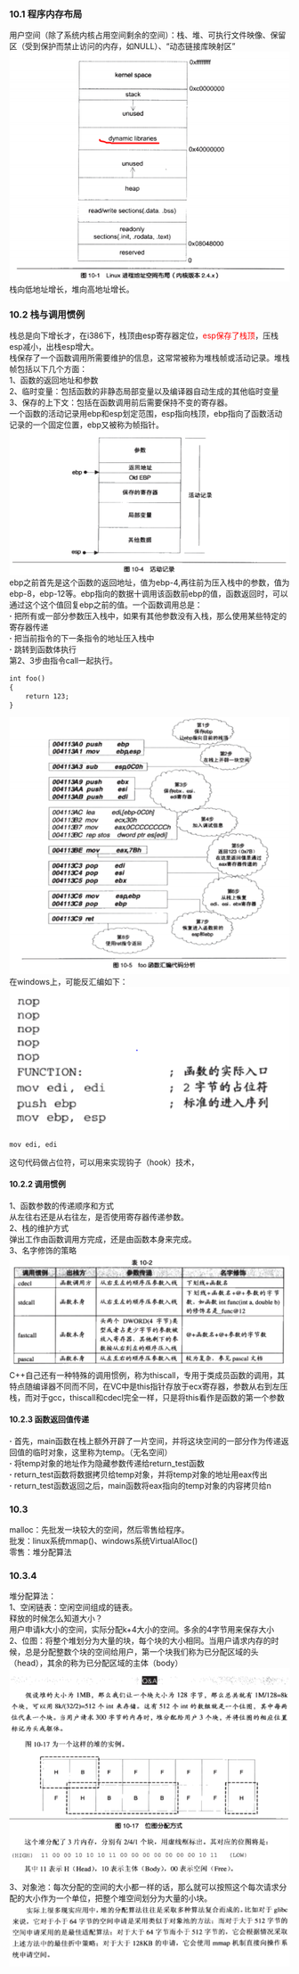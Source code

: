 ### 10.1 程序内存布局
用户空间（除了系统内核占用空间剩余的空间）：栈、堆、可执行文件映像、保留区（受到保护而禁止访问的内存，如NULL）、“动态链接库映射区”<br/>
![图片](./linux进程地址空间布局.png)
栈向低地址增长，堆向高地址增长。<br/>
### 10.2 栈与调用惯例
栈总是向下增长才，在i386下，栈顶由esp寄存器定位，<font color='red'>esp保存了栈顶</font>，压栈esp减小，出栈esp增大。<br/>
栈保存了一个函数调用所需要维护的信息，这常常被称为堆栈帧或活动记录。堆栈帧包括以下几个方面：<br/>
1、函数的返回地址和参数<br/>
2、临时变量：包括函数的非静态局部变量以及编译器自动生成的其他临时变量<br/>
3、保存的上下文：包括在函数调用前后需要保持不变的寄存器。<br/>
一个函数的活动记录用ebp和esp划定范围，esp指向栈顶，ebp指向了函数活动记录的一个固定位置，ebp又被称为帧指针。
![图片](./第十章图/10-4.png)
ebp之前首先是这个函数的返回地址，值为ebp-4,再往前为压入栈中的参数，值为ebp-8，ebp-12等。ebp指向的数据十调用该函数前ebp的值，函数返回时，可以通过这个这个值回复ebp之前的值。一个函数调用总是：<br/>
**·** 把所有或一部分参数压入栈中，如果有其他参数没有入栈，那么使用某些特定的寄存器传递<br/>
**·** 把当前指令的下一条指令的地址压入栈中<br/>
**·** 跳转到函数体执行<br/>
第2、3步由指令call一起执行。
```
int foo()
{
    return 123;
}
```
![图片](./第十章图/10-5.png)
在windows上，可能反汇编如下：<br/>
![图片](./第十章图/钩子.png)
```
mov edi, edi
```
这句代码做占位符，可以用来实现钩子（hook）技术，
#### 10.2.2 调用惯例
1、函数参数的传递顺序和方式<br/>
从左往右还是从右往左，是否使用寄存器传递参数。<br/>
2、栈的维护方式<br/>
弹出工作由函数调用方完成，还是由函数本身来完成。<br/>
3、名字修饰的策略<br/>
![图片](./第十章图/表10-2.png)
C++自己还有一种特殊的调用惯例，称为thiscall，专用于类成员函数的调用，其特点随编译器不同而不同，在VC中是this指针存放于ecx寄存器，参数从右到左压栈，而对于gcc，thiscall和cdecl完全一样，只是将this看作是函数的第一个参数
#### 10.2.3 函数返回值传递

**·** 首先，main函数在栈上额外开辟了一片空间，并将这块空间的一部分作为传递返回值的临时对象，这里称为temp。（无名空间）<br/>
**·** 将temp对象的地址作为隐藏参数传递给return_test函数<br/>
**·** return_test函数将数据拷贝给temp对象，并将temp对象的地址用eax传出<br/>
**·** return_test函数返回之后，main函数将eax指向的temp对象的内容拷贝给n
### 10.3
malloc：先批发一块较大的空间，然后零售给程序。<br/>
批发：linux系统mmap()、windows系统VirtualAlloc()<br/>
零售：堆分配算法
### 10.3.4
堆分配算法：<br/>
1、空闲链表：空闲空间组成的链表。<br/>
释放的时候怎么知道大小？<br/>
用户申请k大小的空间，实际分配k+4大小的空间。多余的4字节用来保存大小<br/>
2、位图：将整个堆划分为大量的块，每个块的大小相同。当用户请求内存的时候，总是分配整数个块的空间给用户，第一个块我们称为已分配区域的头（head），其余的称为已分配区域的主体（body）<br/>
![图片](./第十章图/位图分配方式.png)
3、对象池：每次分配的空间的大小都一样的话，那么就可以按照这个每次请求分配的大小作为一个单位，把整个堆空间划分为大量的小块。<br/>
![图片](./第十章图/glibc堆分配算法.png)